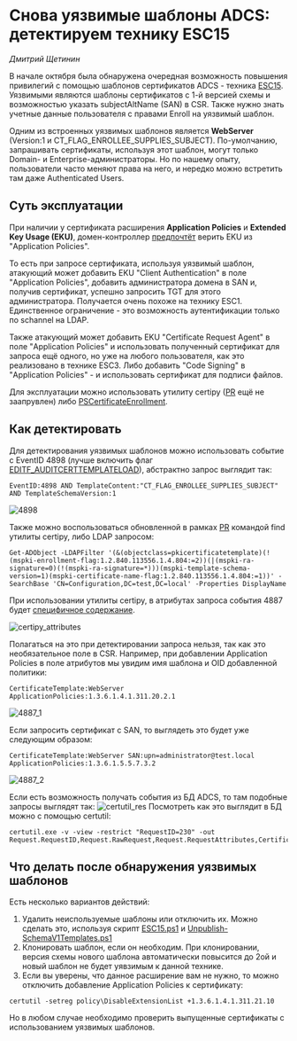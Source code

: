 # Снова уязвимые шаблоны ADCS: детектируем технику ESC15
*Дмитрий Щетинин*

В начале октября была обнаружена очередная возможность повышения привилегий с помощью шаблонов сертификатов ADCS - техника [ESC15](https://trustedsec.com/blog/ekuwu-not-just-another-ad-cs-esc). Уязвимыми являются шаблоны сертификатов с 1-й версией схемы и возможностью указать subjectAltName (SAN) в CSR. Также нужно знать учетные данные пользователя с правами Enroll на уязвимый шаблон.

Одним из встроенных уязвимых шаблонов является **WebServer** (Version:1 и CT_FLAG_ENROLLEE_SUPPLIES_SUBJECT). По-умолчанию, запрашивать сертификаты, используя этот шаблон, могут только Domain- и Enterprise-администраторы. Но по нашему опыту, пользователи часто меняют права на него, и нередко можно встретить там даже Authenticated Users.

## Суть эксплуатации

При наличии у сертификата расширения **Application Policies** и **Extended Key Usage (EKU)**, домен-контроллер [предпочтёт](https://learn.microsoft.com/en-us/previous-versions/windows/it-pro/windows-server-2003/cc776986(v=ws.10)?redirectedfrom=MSDN) верить EKU из "Application Policies".

То есть при запросе сертификата, используя уязвимый шаблон, атакующий может добавить EKU "Client Authentication" в поле "Application Policies", добавить администратора домена в SAN и, получив сертификат, успешно запросить TGT для этого администратора. Получается очень похоже на технику ESC1. Единственное ограничение - это возможность аутентификации только по schannel на LDAP.

Также атакующий может добавить EKU "Certificate Request Agent" в поле "Application Policies" и использовать полученный сертификат для запроса ещё одного, но уже на любого пользователя, как это реализовано в технике ESC3. Либо добавить "Code Signing" в "Application Policies" - и использовать сертификат для подписи файлов.

Для эксплуатации можно использовать утилиту certipy ([PR](https://github.com/ly4k/Certipy/pull/228) ещё не заапрувлен) либо [PSCertificateEnrollment](https://github.com/Sleepw4lker/PSCertificateEnrollment).

## Как детектировать

Для детектирования уязвимых шаблонов можно использовать событие с EventID 4898 (лучше включить флаг [EDITF_AUDITCERTTEMPLATELOAD](https://learn.microsoft.com/en-us/previous-versions/windows/it-pro/windows-server-2012-r2-and-2012/dn786432(v=ws.11)#monitoring-changes-to-certificate-templates)), абстрактно запрос выглядит так:
```
EventID:4898 AND TemplateContent:"CT_FLAG_ENROLLEE_SUPPLIES_SUBJECT" AND TemplateSchemaVersion:1
```
![4898](4898.png)


Также можно воспользоваться обновленной в рамках [PR](https://github.com/ly4k/Certipy/pull/228) командой find утилиты certipy, либо LDAP запросом:
```
Get-ADObject -LDAPFilter '(&(objectclass=pkicertificatetemplate)(!(mspki-enrollment-flag:1.2.840.113556.1.4.804:=2))(|(mspki-ra-signature=0)(!(mspki-ra-signature=*)))(mspki-template-schema-version=1)(mspki-certificate-name-flag:1.2.840.113556.1.4.804:=1))' -SearchBase 'CN=Configuration,DC=test,DC=local' -Properties DisplayName
```

При использовании утилиты certipy, в атрибутах запроса события 4887 будет [специфичное содержание](https://github.com/dru1d-foofus/Certipy/blob/39329457efcaef15e3b2d68c6e543fe63f54a27a/certipy/commands/req.py#L732).

![certipy_attributes](certipy_attrib.png)


Полагаться на это при детектировании запроса нельзя, так как это необязательное поле в CSR. Например, при добавлении Application Policies в поле атрибутов мы увидим имя шаблона и OID добавленной политики:
```
CertificateTemplate:WebServer ApplicationPolicies:1.3.6.1.4.1.311.20.2.1
```
![4887_1](4887_1.png)

Если запросить сертификат c SAN, то выглядеть это будет уже следующим образом:
```
CertificateTemplate:WebServer SAN:upn=administrator@test.local ApplicationPolicies:1.3.6.1.5.5.7.3.2
```
![4887_2](4887_2.png)

Если есть возможность получать события из БД ADCS, то там подобные запросы выглядят так:
![certutil_res](certutil_res.png)
Посмотреть как это выглядит в БД можно с помощью certutil:
```
certutil.exe -v -view -restrict "RequestID=230" -out Request.RequestID,Request.RawRequest,Request.RequestAttributes,CertificateTemplate,RawCertificate
```

## Что делать после обнаружения уязвимых шаблонов 

Есть несколько вариантов действий:

1. Удалить неиспользуемые шаблоны или отключить их. Можно сделать это, используя скрипт [ESC15.ps1](https://gist.github.com/bandrel/da0f3f9cc2c319d1a1d4e92a29d02b04) и [Unpublish-SchemaV1Templates.ps1](https://gist.github.com/TrimarcJake/13c7d615adc905d317fc4379026ad28e)
2. Клонировать шаблон, если он необходим. При клонировании, версия схемы нового шаблона автоматически повысится до 2ой и новый шаблон не будет уявзимым к данной технике.
3. Если вы уверены, что данное расширение вам не нужно, то можно отключить добавление Application Policies к сертификату:
```
certutil -setreg policy\DisableExtensionList +1.3.6.1.4.1.311.21.10
```

Но в любом случае необходимо проверить выпущенные сертификаты с использованием уязвимых шаблонов.
